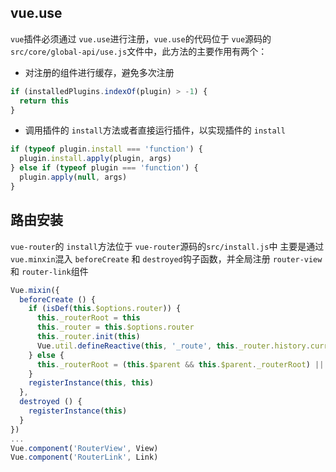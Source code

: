 ## vue.use

`vue`插件必须通过 `vue.use`进行注册，`vue.use`的代码位于 `vue`源码的 `src/core/global-api/use.js`文件中，此方法的主要作用有两个：

- 对注册的组件进行缓存，避免多次注册

```js
if (installedPlugins.indexOf(plugin) > -1) {
  return this
}
```
- 调用插件的 `install`方法或者直接运行插件，以实现插件的 `install`

```js
if (typeof plugin.install === 'function') {
  plugin.install.apply(plugin, args)
} else if (typeof plugin === 'function') {
  plugin.apply(null, args)
}
```

## 路由安装

`vue-router`的 `install`方法位于 `vue-router`源码的`src/install.js`中
主要是通过 `vue.minxin`混入 `beforeCreate` 和 `destroyed`钩子函数，并全局注册 `router-view` 和 `router-link`组件

```js
Vue.mixin({
  beforeCreate () {
    if (isDef(this.$options.router)) {
      this._routerRoot = this
      this._router = this.$options.router
      this._router.init(this)
      Vue.util.defineReactive(this, '_route', this._router.history.current)
    } else {
      this._routerRoot = (this.$parent && this.$parent._routerRoot) || this
    }
    registerInstance(this, this)
  },
  destroyed () {
    registerInstance(this)
  }
})
...
Vue.component('RouterView', View)
Vue.component('RouterLink', Link)
```